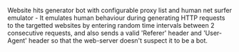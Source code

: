 Website hits generator bot with configurable proxy list and human net surfer emulator - It emulates human behaviour during generating HTTP requests to the targetted websites by entering random time intervals between 2 consecutive requests, and also sends a valid 'Referer' header and 'User-Agent' header so that the web-server doesn't suspect it to be a bot.